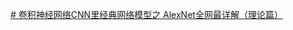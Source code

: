 [# 卷积神经网络CNN里经典网络模型之 AlexNet全网最详解（理论篇）](https://blog.csdn.net/qq_55433305/article/details/127658746)
